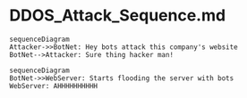 # DDOS_Attack_Sequence.md
  ```mermaid
sequenceDiagram
  Attacker->>BotNet: Hey bots attack this company's website
  BotNet-->Attacker: Sure thing hacker man!
```
  ```mermaid
sequenceDiagram
  BotNet->>WebServer: Starts flooding the server with bots
  WebServer: AHHHHHHHHHH
```

